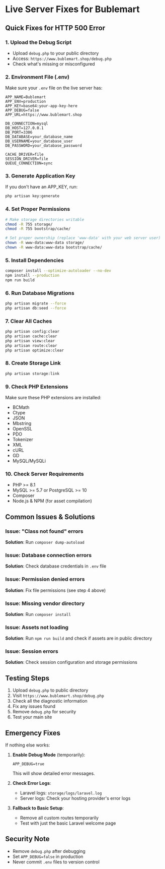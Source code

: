 # Live Server Fixes for Bublemart

## Quick Fixes for HTTP 500 Error

### 1. Upload the Debug Script
- Upload `debug.php` to your public directory
- Access: `https://www.bublemart.shop/debug.php`
- Check what's missing or misconfigured

### 2. Environment File (.env)
Make sure your `.env` file on the live server has:
```env
APP_NAME=Bublemart
APP_ENV=production
APP_KEY=base64:your-app-key-here
APP_DEBUG=false
APP_URL=https://www.bublemart.shop

DB_CONNECTION=mysql
DB_HOST=127.0.0.1
DB_PORT=3306
DB_DATABASE=your_database_name
DB_USERNAME=your_database_user
DB_PASSWORD=your_database_password

CACHE_DRIVER=file
SESSION_DRIVER=file
QUEUE_CONNECTION=sync
```

### 3. Generate Application Key
If you don't have an APP_KEY, run:
```bash
php artisan key:generate
```

### 4. Set Proper Permissions
```bash
# Make storage directories writable
chmod -R 755 storage/
chmod -R 755 bootstrap/cache/

# Set proper ownership (replace 'www-data' with your web server user)
chown -R www-data:www-data storage/
chown -R www-data:www-data bootstrap/cache/
```

### 5. Install Dependencies
```bash
composer install --optimize-autoloader --no-dev
npm install --production
npm run build
```

### 6. Run Database Migrations
```bash
php artisan migrate --force
php artisan db:seed --force
```

### 7. Clear All Caches
```bash
php artisan config:clear
php artisan cache:clear
php artisan view:clear
php artisan route:clear
php artisan optimize:clear
```

### 8. Create Storage Link
```bash
php artisan storage:link
```

### 9. Check PHP Extensions
Make sure these PHP extensions are installed:
- BCMath
- Ctype
- JSON
- Mbstring
- OpenSSL
- PDO
- Tokenizer
- XML
- cURL
- GD
- MySQL/MySQLi

### 10. Check Server Requirements
- PHP >= 8.1
- MySQL >= 5.7 or PostgreSQL >= 10
- Composer
- Node.js & NPM (for asset compilation)

## Common Issues & Solutions

### Issue: "Class not found" errors
**Solution**: Run `composer dump-autoload`

### Issue: Database connection errors
**Solution**: Check database credentials in `.env` file

### Issue: Permission denied errors
**Solution**: Fix file permissions (see step 4 above)

### Issue: Missing vendor directory
**Solution**: Run `composer install`

### Issue: Assets not loading
**Solution**: Run `npm run build` and check if assets are in public directory

### Issue: Session errors
**Solution**: Check session configuration and storage permissions

## Testing Steps

1. Upload `debug.php` to public directory
2. Visit `https://www.bublemart.shop/debug.php`
3. Check all the diagnostic information
4. Fix any issues found
5. Remove `debug.php` for security
6. Test your main site

## Emergency Fixes

If nothing else works:

1. **Enable Debug Mode** (temporarily):
   ```env
   APP_DEBUG=true
   ```
   This will show detailed error messages.

2. **Check Error Logs**:
   - Laravel logs: `storage/logs/laravel.log`
   - Server logs: Check your hosting provider's error logs

3. **Fallback to Basic Setup**:
   - Remove all custom routes temporarily
   - Test with just the basic Laravel welcome page

## Security Note
- Remove `debug.php` after debugging
- Set `APP_DEBUG=false` in production
- Never commit `.env` files to version control 